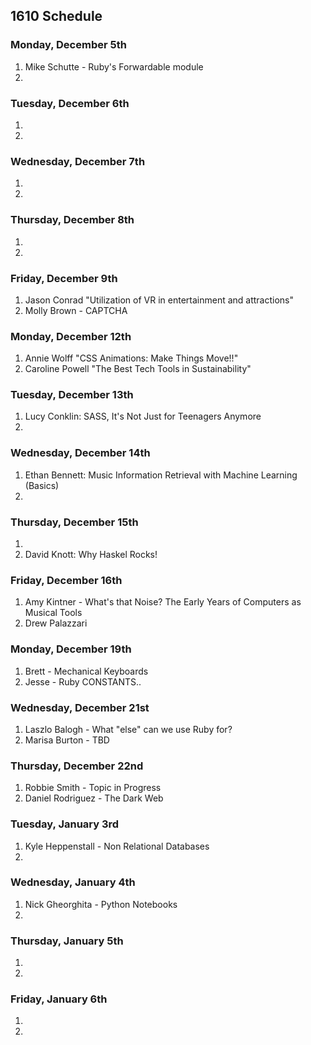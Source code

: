 ## 1610 Schedule

### Monday, December 5th

1. Mike Schutte - Ruby's Forwardable module
2.  

### Tuesday, December 6th

1.
2.

### Wednesday, December 7th

1.
2.

### Thursday, December 8th

1.
2.  

### Friday, December 9th

1. Jason Conrad "Utilization of VR in entertainment and attractions"
2. Molly Brown - CAPTCHA

### Monday, December 12th

1. Annie Wolff "CSS Animations: Make Things Move!!"
2. Caroline Powell "The Best Tech Tools in Sustainability"

### Tuesday, December 13th

1.  Lucy Conklin: SASS, It's Not Just for Teenagers Anymore
2.  

### Wednesday, December 14th

1. Ethan Bennett: Music Information Retrieval with Machine Learning (Basics)    
2.   

### Thursday, December 15th

1.   
2.  David Knott: Why Haskel Rocks!

### Friday, December 16th

1.  Amy Kintner - What's that Noise? The Early Years of Computers as Musical Tools
2.  Drew Palazzari  

### Monday, December 19th

1.  Brett - Mechanical Keyboards
2.  Jesse - Ruby CONSTANTS..

### Wednesday, December 21st

1.  Laszlo Balogh - What "else" can we use Ruby for?
2.  Marisa Burton - TBD

### Thursday, December 22nd

1. Robbie Smith - Topic in Progress
2. Daniel Rodriguez - The Dark Web

### Tuesday, January 3rd

1. Kyle Heppenstall - Non Relational Databases
2.

### Wednesday, January 4th

1. Nick Gheorghita - Python Notebooks
2.

### Thursday, January 5th

1.
2.

### Friday, January 6th

1.
2.
